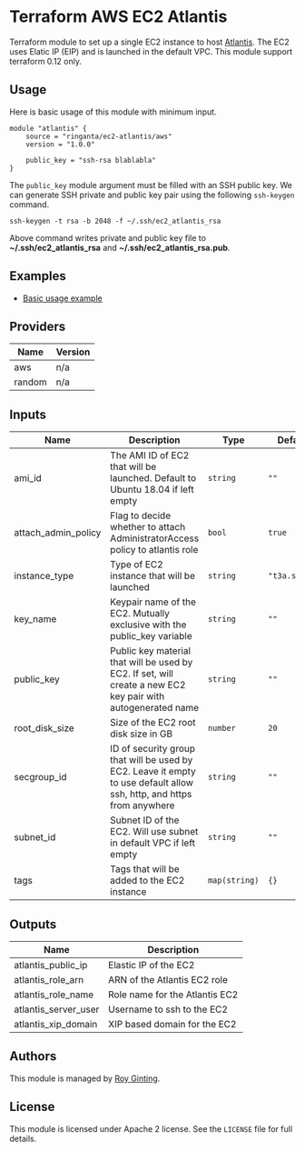 # Terraform AWS EC2 Atlantis

Terraform module to set up a single EC2 instance to host [Atlantis](https://www.runatlantis.io/).
The EC2 uses Elatic IP (EIP) and is launched in the default VPC.
This module support terraform 0.12 only.

## Usage

Here is basic usage of this module with minimum input.

```hcl
module "atlantis" {
    source = "ringanta/ec2-atlantis/aws"
    version = "1.0.0"

    public_key = "ssh-rsa blablabla"
}
```

The `public_key` module argument must be filled with an SSH public key.
We can generate SSH private and public key pair using the following `ssh-keygen` command.

```shell
ssh-keygen -t rsa -b 2048 -f ~/.ssh/ec2_atlantis_rsa
```

Above command writes private and public key file to **~/.ssh/ec2_atlantis_rsa** and **~/.ssh/ec2_atlantis_rsa.pub**.

## Examples

- [Basic usage example](./examples/basic/)

## Providers

| Name | Version |
|------|---------|
| aws | n/a |
| random | n/a |

## Inputs

| Name | Description | Type | Default | Required |
|------|-------------|------|---------|:--------:|
| ami\_id | The AMI ID of EC2 that will be launched. Default to Ubuntu 18.04 if left empty | `string` | `""` | no |
| attach\_admin\_policy | Flag to decide whether to attach AdministratorAccess policy to atlantis role | `bool` | `true` | no |
| instance\_type | Type of EC2 instance that will be launched | `string` | `"t3a.small"` | no |
| key\_name | Keypair name of the EC2. Mutually exclusive with the public\_key variable | `string` | `""` | no |
| public\_key | Public key material that will be used by EC2. If set, will create a new EC2 key pair with autogenerated name | `string` | `""` | no |
| root\_disk\_size | Size of the EC2 root disk size in GB | `number` | `20` | no |
| secgroup\_id | ID of security group that will be used by EC2. Leave it empty to use default allow ssh, http, and https from anywhere | `string` | `""` | no |
| subnet\_id | Subnet ID of the EC2. Will use subnet in default VPC if left empty | `string` | `""` | no |
| tags | Tags that will be added to the EC2 instance | `map(string)` | `{}` | no |

## Outputs

| Name | Description |
|------|-------------|
| atlantis\_public\_ip | Elastic IP of the EC2 |
| atlantis\_role\_arn | ARN of the Atlantis EC2 role |
| atlantis\_role\_name | Role name for the Atlantis EC2 |
| atlantis\_server\_user | Username to ssh to the EC2 |
| atlantis\_xip\_domain | XIP based domain for the EC2 |

## Authors

This module is managed by [Roy Ginting](https://github.com/ringanta/).

## License

This module is licensed under Apache 2 license. See the `LICENSE` file for full details.
